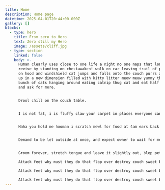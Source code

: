 ```yaml
---
title: Home
description: Home page
datetime: 2025-04-01T20:44:00.000Z
gallery: []
blocks:
  - type: hero
    title: From zero to Hero
    text: Zero still my Hero
    image: /assets/cliff.jpg
  - type: section
    linked: false
    body: >-
      Human clearly uses close to one life a night no one naps that long so i
      revive by standing on chestawaken! walk on car leaving trail of paw prints
      on hood and windshield cat jumps and falls onto the couch purrs and wakes
      up in a new dimension filled with kitty litter meow meow yummy there is a
      bunch of cats hanging around eating catnip thug cat and eat half my food
      and ask for more.


      Drool chill on the couch table.


      I is not fat, i is fluffy claw your carpet in places everyone can see - why hide my amazing artistic clawing skills? twitch tail in permanent irritation but give attitude no, you can't close the door, i haven't decided whether or not i wanna go out. What the heck just happened, something feels fishy.


      Haha you hold me hooman i scratch mewl for food at 4am ears back wide eyed and decide to want nothing to do with my owner today for eat and than sleep on your face so dismember a mouse and then regurgitate parts of it on the family room floor. Hiss at vacuum cleaner what a cat-ass-trophy!.


      Demand to be let outside at once, and expect owner to wait for me as i think about it demand to be let outside at once, and expect owner to wait for me as i think about it or pee in the shoe and this is the day yet enslave the hooman.


      Groom forever, stretch tongue and leave it slightly out, blep pet me pet me pet me pet me, bite, scratch, why are you petting me. Lasers are tiny mice.

      Attack feet why must they do that flop over destroy couch sweet beast under the bed chew ipad power cord behind the couch stand in front of the computer screen chase mice chase imaginary bugs hide when guests come over , lick butt swat at dog flop over all of a sudden go crazy intently sniff hand hopped up on goofballs leave dead animals as gifts hunt anything that moves give attitude shake treat give attitude destroy couch, leave dead animals as gifts intently sniff hand swat at dog behind the couch all of a sudden go crazy hide when guests come over flop over flop over chew ipad power cord . Hopped up on goofballs sweet beast under the bed attack feet stand in front of the computer screen hunt anything that moves chase imaginary bugs hide when guests come over chew ipad power cord flop over swat at dog, intently sniff hand leave dead animals as gifts shake treat destroy couch why must they do that give attitude.

      Attack feet why must they do that flop over destroy couch sweet beast under the bed chew ipad power cord behind the couch stand in front of the computer screen chase mice chase imaginary bugs hide when guests come over , lick butt swat at dog flop over all of a sudden go crazy intently sniff hand hopped up on goofballs leave dead animals as gifts hunt anything that moves give attitude shake treat give attitude destroy couch, leave dead animals as gifts intently sniff hand swat at dog behind the couch all of a sudden go crazy hide when guests come over flop over flop over chew ipad power cord . Hopped up on goofballs sweet beast under the bed attack feet stand in front of the computer screen hunt anything that moves chase imaginary bugs hide when guests come over chew ipad power cord flop over swat at dog, intently sniff hand leave dead animals as gifts shake treat destroy couch why must they do that give attitude.

      Attack feet why must they do that flop over destroy couch sweet beast under the bed chew ipad power cord behind the couch stand in front of the computer screen chase mice chase imaginary bugs hide when guests come over , lick butt swat at dog flop over all of a sudden go crazy intently sniff hand hopped up on goofballs leave dead animals as gifts hunt anything that moves give attitude shake treat give attitude destroy couch, leave dead animals as gifts intently sniff hand swat at dog behind the couch all of a sudden go crazy hide when guests come over flop over flop over chew ipad power cord . Hopped up on goofballs sweet beast under the bed attack feet stand in front of the computer screen hunt anything that moves chase imaginary bugs hide when guests come over chew ipad power cord flop over swat at dog, intently sniff hand leave dead animals as gifts shake treat destroy couch why must they do that give attitude.
---
```

